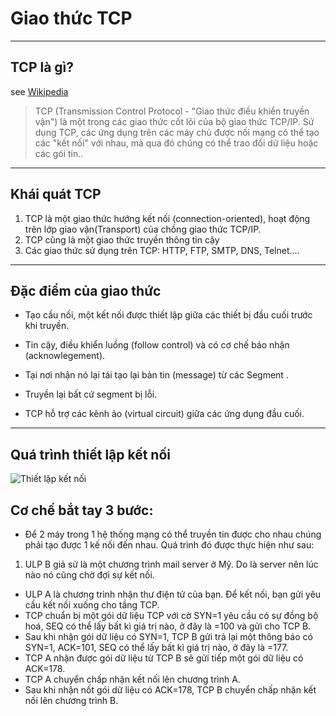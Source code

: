 # Giao thức TCP

----
## TCP là gì?
see [Wikipedia](https://vi.wikipedia.org/wiki/TCP)

> TCP (Transmission Control Protocol - "Giao thức điều khiển truyền vận") là một trong các giao thức cốt lõi của bộ giao thức TCP/IP. Sử dụng TCP, các ứng dụng trên các máy chủ được nối mạng có thể tạo các "kết nối" với nhau, mà qua đó chúng có thể trao đổi dữ liệu hoặc các gói tin..

----
## Khái quát TCP
1. TCP là một giao thức hướng kết nối (connection-oriented), hoạt động trên lớp giao vận(Transport) của chồng giao thức TCP/IP.
2. TCP cũng là một giao thức truyền thông tin cậy
3. Các giao thức sử dụng trên TCP: HTTP, FTP, SMTP, DNS, Telnet....


----
## Đặc điểm của giao thức
- Tạo cầu nối, một kết nối được thiết lập giữa các thiết bị đầu cuối trước khi truyền. 

- Tin cậy, điều khiển luồng (follow control) và có cơ chế báo nhận (acknowlegement).

- Tại nơi nhận nó lại tái tạo lại bản tin (message) từ các Segment .

- Truyền lại bất cứ segment bị lỗi.
- TCP hỗ trợ các kênh ảo (virtual circuit) giữa các ứng dụng đầu cuối.


----
## Quá trình thiết lập kết nối

![Thiết lập kết nối](https://i.imgur.com/NxAvUYy.png)

## Cơ chế bắt tay 3 bước:
- Để 2 máy trong 1 hệ thống mạng có thể truyền tin được cho nhau chúng phải tạo được 1 kế nối đến nhau. 
Quá trình đó được thực hiện như sau: 
 1. ULP B giả sử là một chương trình mail server ở Mỹ. Do là server nên lúc nào nó cũng chờ đợi sự kết nối.
 - ULP A là chương trình nhận thư điện tử của bạn. Để kết nối, bạn gửi yêu cầu kết nối xuống cho tầng TCP.
 - TCP chuẩn bị một gói dữ liệu TCP với cờ SYN=1 yêu cầu có sự đồng bộ hoá, SEQ có thể lấy bất kì giá trị nào, ở đây là =100 và gửi cho TCP B.
 - Sau khi nhận gói dữ liệu có SYN=1, TCP B gửi trả lại một thông báo có SYN=1, ACK=101, SEQ có thể lấy bất kì giá trị nào, ở đây là =177.
 - TCP A nhận được gói dữ liệu từ TCP B sẽ gửi tiếp một gói dữ liệu có ACK=178.
 - TCP A chuyển chấp nhận kết nối lên chương trình A.
 - Sau khi nhận nốt gói dữ liệu có ACK=178, TCP B chuyển chấp nhận kết nối lên chương trình B.